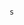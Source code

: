                                                                                                                                                                                                                                                       s
                                                                                                                                                                                                                                                                                                           
